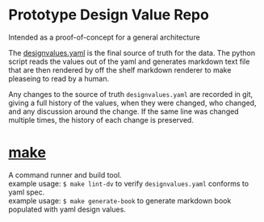 # Prototype Design Value Repo
Intended as a proof-of-concept for a general architecture


The [designvalues.yaml](./designvalues.yaml) is the final source of truth for the data. The python script reads the values out of the yaml and generates markdown text file that are then rendered by off the shelf markdown renderer to make pleaseing to read by a human. 

Any changes to the source of truth `designvalues.yaml` are recorded in git, giving a full history of the values, when they were changed, who changed, and any discussion around the change. If the same line was changed multiple times, the history of each change is preserved.


# [make](./Makefile)
A command runner and build tool.  
example usage: `$ make lint-dv` to verify `designvalues.yaml` conforms to yaml spec.  
example usage: `$ make generate-book` to generate markdown book populated with yaml design values.  

